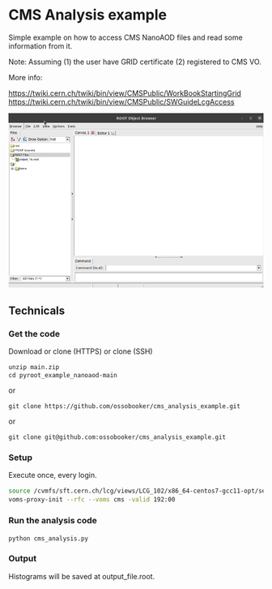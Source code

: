 # CMS Analysis example

Simple example on how to access CMS NanoAOD files and read some information from it.

Note: Assuming (1) the user have GRID certificate (2) registered to CMS VO.

More info:

https://twiki.cern.ch/twiki/bin/view/CMSPublic/WorkBookStartingGrid
https://twiki.cern.ch/twiki/bin/view/CMSPublic/SWGuideLcgAccess


![pyroot_example_nanoaod](https://github.com/ftorresd/pyroot_example_nanoaod/raw/main/content/pyroot_example_nanoaod.gif)


## Technicals

### Get the code

Download or clone (HTTPS) or clone (SSH)
```wget https://github.com/ossobooker/cms_analysis_example/archive/refs/heads/main.zip
unzip main.zip
cd pyroot_example_nanoaod-main
```

or

```
git clone https://github.com/ossobooker/cms_analysis_example.git
```

or

```
git clone git@github.com:ossobooker/cms_analysis_example.git
```

### Setup 
Execute once, every login.

```bash
source /cvmfs/sft.cern.ch/lcg/views/LCG_102/x86_64-centos7-gcc11-opt/setup.sh
voms-proxy-init --rfc --voms cms -valid 192:00
```

### Run the analysis code

```
python cms_analysis.py
```

### Output
Histograms will be saved at output_file.root.
